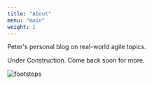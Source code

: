 ```yaml
---
title: "About"
menu: "main"
weight: 2
---
```


Peter's personal blog on real-world agile topics.

Under Construction. Come back soon for more.

![footsteps](/images/icon_steps_bg_white_landscape.png)
